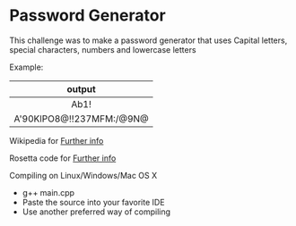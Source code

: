 # Password Generator
This challenge was to make a password generator that uses Capital letters, special characters, numbers and lowercase letters

Example:

| output |
|  :-:   |
| Ab1! |
| A'90KlPO8@!!237MFM:/@9N@|

Wikipedia for [Further info](https://en.wikipedia.org/wiki/Random_password_generator)

Rosetta code for [Further info](http://www.rosettacode.org/wiki/Password_generator)

Compiling on Linux/Windows/Mac OS X
  - g++ main.cpp
  - Paste the source into your favorite IDE
  - Use another preferred way of compiling
